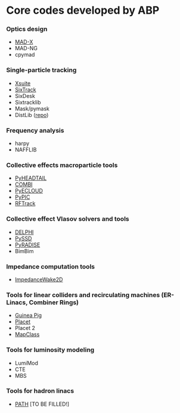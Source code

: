 # Core codes developed by ABP



### Optics design
 - [MAD-X](codes_pages/MadX.md)
 - MAD-NG
 - cpymad

### Single-particle tracking
 - [Xsuite](https://xsuite.readthedocs.io)
 - [SixTrack](codes_pages/SixTrack.md)
 - SixDesk
 - Sixtracklib
 - Mask/pymask
 - DistLib ([repo](https://github.com/SixTrack/DISTlib))

### Frequency analysis
 - harpy
 - NAFFLIB

### Collective effects macroparticle tools
 - [PyHEADTAIL](codes_pages/PyHEADTAIL.md)
 - [COMBI](codes_pages/COMBI.md)
 - [PyECLOUD](codes_pages/PyECLOUD.md)
 - [PyPIC](codes_pages/PyPIC.md)
 - [RFTrack](codes_pages/RF-Track.md)

### Collective effect Vlasov solvers and tools
 - [DELPHI](codes_pages/DELPHI.md)
 - [PySSD](codes_pages/PySSD.md)
 - [PyRADISE](codes_pages/PyRADISE.md)
 - BimBim

### Impedance computation tools
  - [ImpedanceWake2D](codes_pages/ImpedanceWake2D.md)

### Tools for linear colliders and recirculating machines (ER-Linacs, Combiner Rings)
 - [Guinea Pig](codes_pages/Guinea-Pig.md)
 - [Placet](codes_pages/Placet.md)
 - Placet 2
 - [MapClass](codes_pages/MapClass.md)

### Tools for luminosity modeling
 - LumiMod
 - CTE
 - MBS

### Tools for hadron linacs
- [PATH](codes_pages/PATH.md) [TO BE FILLED!]
 

